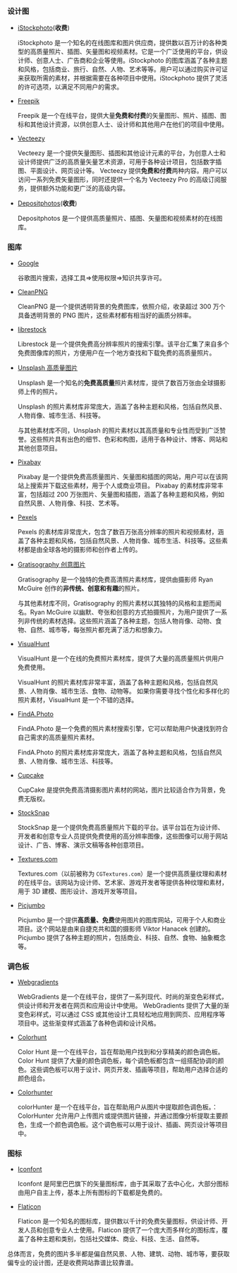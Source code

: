 ### 设计图

- [iStockphoto](https://www.istockphoto.com/)(**收费**)

  iStockphoto 是一个知名的在线图库和图片供应商，提供数以百万计的各种类型的高质量照片、插图、矢量图和视频素材。它是一个广泛使用的平台，供设计师、创意人士、广告商和企业等使用。iStockphoto 的图库涵盖了各种主题和风格，包括商业、旅行、自然、人物、艺术等等。用户可以通过购买许可证来获取所需的素材，并根据需要在各种项目中使用。iStockphoto 提供了灵活的许可选项，以满足不同用户的需求。

- [Freepik](https://www.freepik.com/)

  Freepik 是一个在线平台，提供大量**免费和付费**的矢量图形、照片、插图、图标和其他设计资源，以供创意人士、设计师和其他用户在他们的项目中使用。

- [Vecteezy](https://www.vecteezy.com/)

  Vecteezy 是一个提供矢量图形、插图和其他设计元素的平台，为创意人士和设计师提供广泛的高质量矢量艺术资源，可用于各种设计项目，包括数字插图、平面设计、网页设计等。
  Vecteezy 提供**免费和付费**两种内容。用户可以访问一系列免费矢量图形，同时还提供一个名为 Vecteezy Pro 的高级订阅服务，提供额外功能和更广泛的高级内容。

- [Depositphotos](https://depositphotos.com/)(**收费**)

  Depositphotos 是一个提供高质量照片、插图、矢量图和视频素材的在线图库。

### 图库

- [Google](https://images.google.com/)

  谷歌图片搜索，选择工具=>使用权限=>知识共享许可。

- [CleanPNG](https://www.cleanpng.com/)

  CleanPNG 是一个提供透明背景的免费图库，依照介绍，收录超过 300 万个具备透明背景的 PNG 图片，这些素材都有相当好的画质分辨率。

- [librestock](https://librestock.com/)

  Librestock 是一个提供免费高分辨率照片的搜索引擎。该平台汇集了来自多个免费图像库的照片，方便用户在一个地方查找和下载免费的高质量照片。

- [Unsplash 高质量图片](http://www.unsplash.com)

  Unsplash 是一个知名的**免费高质量**照片素材库，提供了数百万张由全球摄影师上传的照片。

  Unsplash 的照片素材库非常庞大，涵盖了各种主题和风格，包括自然风景、人物肖像、城市生活、科技等。

  与其他素材库不同，Unsplash 的照片素材以其高质量和专业性而受到广泛赞誉。这些照片具有出色的细节、色彩和构图，适用于各种设计、博客、网站和其他创意项目。

- [Pixabay](https://pixabay.com/zh/)

  Pixabay 是一个提供免费高质量图片、矢量图和插图的网站，用户可以在该网站上搜索并下载这些素材，用于个人或商业项目。
  Pixabay 的素材库非常丰富，包括超过 200 万张图片、矢量图和插图，涵盖了各种主题和风格，例如自然风景、人物肖像、科技、艺术等。

- [Pexels](http://www.pexels.com/)

  Pexels 的素材库非常庞大，包含了数百万张高分辨率的照片和视频素材，涵盖了各种主题和风格，包括自然风景、人物肖像、城市生活、科技等。这些素材都是由全球各地的摄影师和创作者上传的。

- [Gratisography 创意图片](http://www.gratisography.com)

  Gratisography 是一个独特的免费高清照片素材库，提供由摄影师 Ryan McGuire 创作的**非传统、创意和有趣**的照片。

  与其他素材库不同，Gratisography 的照片素材以其独特的风格和主题而闻名。Ryan McGuire 以幽默、夸张和创意的方式拍摄照片，为用户提供了一系列非传统的素材选择。这些照片涵盖了各种主题，包括人物肖像、动物、食物、自然、城市等，每张照片都充满了活力和想象力。

- [VisualHunt](https://visualhunt.com/)

  VisualHunt 是一个在线的免费照片素材库，提供了大量的高质量照片供用户免费使用。

  VisualHunt 的照片素材库非常丰富，涵盖了各种主题和风格，包括自然风景、人物肖像、城市生活、食物、动物等。
  如果你需要寻找个性化和多样化的照片素材，VisualHunt 是一个不错的选择。

- [FindA.Photo](http://finda.photo)

  FindA.Photo 是一个免费的照片素材搜索引擎，它可以帮助用户快速找到符合自己需求的高质量照片素材。

  FindA.Photo 的照片素材库非常庞大，涵盖了各种主题和风格，包括自然风景、人物肖像、城市生活、科技等。

- [Cupcake](http://cupcake.nilssonlee.se/)

  CupCake 是提供免费高清摄影图片素材的网站，图片比较适合作为背景，免费无版权。

- [StockSnap](http://StockSnap.com)

  StockSnap 是一个提供免费高质量照片下载的平台。该平台旨在为设计师、开发者和创意专业人员提供免费使用的高分辨率图像，这些图像可以用于网站设计、广告、博客、演示文稿等各种创意项目。

- [Textures.com](https://www.textures.com/)

  Textures.com（以前被称为 `CGTextures.com`）是一个提供高质量纹理和素材的在线平台。该网站为设计师、艺术家、游戏开发者等提供各种纹理和素材，用于 3D 建模、图形设计、游戏开发等项目。

- [Picjumbo](https://picjumbo.com/?ref=buffer.com)

  Picjumbo 是一个提供**高质量、免费**使用图片的图库网站，可用于个人和商业项目。这个网站是由来自捷克共和国的摄影师 Viktor Hanacek 创建的。Picjumbo 提供了各种主题的照片，包括商业、科技、自然、食物、抽象概念等。

### 调色板

- [Webgradients](webgradients.com/)

  WebGradients 是一个在线平台，提供了一系列现代、时尚的渐变色彩样式，供设计师和开发者在网页和应用设计中使用。 WebGradients 提供了大量的渐变色彩样式，可以通过 CSS 或其他设计工具轻松地应用到网页、应用程序等项目中。这些渐变样式涵盖了各种色调和设计风格。

- [Colorhunt](https://colorhunt.co/)

  Color Hunt 是一个在线平台，旨在帮助用户找到和分享精美的颜色调色板。Color Hunt 提供了大量的颜色调色板，每个调色板都包含一组搭配协调的颜色。这些调色板可以用于设计、网页开发、插画等项目，帮助用户选择合适的颜色组合。

- [Colorhunter](www.colorhunter.com/)

  colorHunter 是一个在线平台，旨在帮助用户从图片中提取颜色调色板。： ColorHunter 允许用户上传图片或提供图片链接，并通过图像分析提取主要颜色，生成一个颜色调色板。这个调色板可以用于设计、插画、网页设计等项目中。

### 图标

- [Iconfont](http://www.iconfont.cn/)

  Iconfont 是阿里巴巴旗下的矢量图标库，由于其采取了去中心化，大部分图标由用户自主上传，基本上所有图标的下载都是免费的。

- [Flaticon](https://pattern.flaticon.com/)

  Flaticon 是一个知名的图标库，提供数以千计的免费矢量图标，供设计师、开发人员和创意专业人士使用。Flaticon 提供了一个庞大而多样化的图标库，覆盖了各种主题和类别，包括社交媒体、商业、科技、生活、自然等。

总体而言，免费的图片多半都是偏自然风景、人物、建筑、动物、城市等，要获取偏专业的设计图，还是收费网站靠谱比较靠谱。

